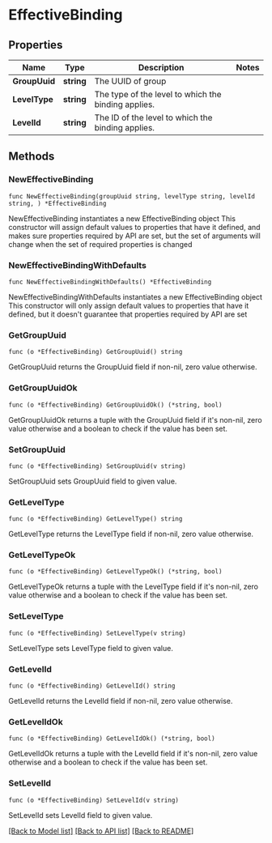 # EffectiveBinding

## Properties

Name | Type | Description | Notes
------------ | ------------- | ------------- | -------------
**GroupUuid** | **string** | The UUID of group | 
**LevelType** | **string** | The type of the level to which the binding applies. | 
**LevelId** | **string** | The ID of the level to which the binding applies. | 

## Methods

### NewEffectiveBinding

`func NewEffectiveBinding(groupUuid string, levelType string, levelId string, ) *EffectiveBinding`

NewEffectiveBinding instantiates a new EffectiveBinding object
This constructor will assign default values to properties that have it defined,
and makes sure properties required by API are set, but the set of arguments
will change when the set of required properties is changed

### NewEffectiveBindingWithDefaults

`func NewEffectiveBindingWithDefaults() *EffectiveBinding`

NewEffectiveBindingWithDefaults instantiates a new EffectiveBinding object
This constructor will only assign default values to properties that have it defined,
but it doesn't guarantee that properties required by API are set

### GetGroupUuid

`func (o *EffectiveBinding) GetGroupUuid() string`

GetGroupUuid returns the GroupUuid field if non-nil, zero value otherwise.

### GetGroupUuidOk

`func (o *EffectiveBinding) GetGroupUuidOk() (*string, bool)`

GetGroupUuidOk returns a tuple with the GroupUuid field if it's non-nil, zero value otherwise
and a boolean to check if the value has been set.

### SetGroupUuid

`func (o *EffectiveBinding) SetGroupUuid(v string)`

SetGroupUuid sets GroupUuid field to given value.


### GetLevelType

`func (o *EffectiveBinding) GetLevelType() string`

GetLevelType returns the LevelType field if non-nil, zero value otherwise.

### GetLevelTypeOk

`func (o *EffectiveBinding) GetLevelTypeOk() (*string, bool)`

GetLevelTypeOk returns a tuple with the LevelType field if it's non-nil, zero value otherwise
and a boolean to check if the value has been set.

### SetLevelType

`func (o *EffectiveBinding) SetLevelType(v string)`

SetLevelType sets LevelType field to given value.


### GetLevelId

`func (o *EffectiveBinding) GetLevelId() string`

GetLevelId returns the LevelId field if non-nil, zero value otherwise.

### GetLevelIdOk

`func (o *EffectiveBinding) GetLevelIdOk() (*string, bool)`

GetLevelIdOk returns a tuple with the LevelId field if it's non-nil, zero value otherwise
and a boolean to check if the value has been set.

### SetLevelId

`func (o *EffectiveBinding) SetLevelId(v string)`

SetLevelId sets LevelId field to given value.



[[Back to Model list]](../README.md#documentation-for-models) [[Back to API list]](../README.md#documentation-for-api-endpoints) [[Back to README]](../README.md)


